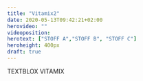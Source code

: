 ```yaml
---
title: "Vitamix2"
date: 2020-05-13T09:42:21+02:00
herovideo: ""
videoposition:
herotext: ["STOFF A","STOFF B", "STOFF C"]
heroheight: 400px
draft: true
---
```

TEXTBLOX VITAMIX
